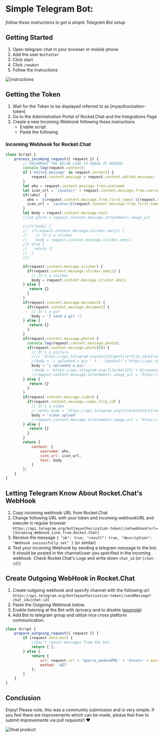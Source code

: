 # Simple Telegram Bot:

_follow these instructions to get a simple Telegram Bot setup_

## Getting Started

1. Open telegram chat in your browser or mobile phone
2. Add the user `BotFather`
3. Click start
4. Click `/newbot`
5. Follow the Instructions

![instructions](http://i.imgur.com/8y9SG49.jpg?1)

## Getting the Token

1. Wait for the Token to be displayed referred to as [myauthorization-token]
2. Go to the Administration Portal of Rocket.Chat and the Integrations Page
3. Create a new Incoming Webhook following these instructions
    - Enable script
    - Paste the following

### Incoming Webhook for Rocket.Chat

```javascript
class Script {
    process_incoming_request({ request }) {
        // UNCOMMENT THE BELOW LINE TO DEBUG IF NEEDED.
        console.log(request.content);
        if ('edited_message' in request.content) {
            request.content.message = request.content.edited_message;
        }
        let who = request.content.message.from.username
        let icon_url = '/avatar/' + request.content.message.from.username + '.jpg'
        if(!who)  {
          who = `${request.content.message.from.first_name} ${request.content.message.from.last_name}`
          icon_url = `/avatar/${request.content.message.from.first_name}.jpg`
        }
        let body = request.content.message.text
        //let photo = request.content.message.attachments.image_url

        //if(!body) {
        //  if(request.content.message.sticker.emoji) {
        //    // It's a sticker
        //    body = request.content.message.sticker.emoji
        //} else {
        //   return {}
        //  }
        //}

        if(request.content.message.sticker) {
          if(request.content.message.sticker.emoji) {
            // It's a sticker
            body = request.content.message.sticker.emoji
        } else {
           return {}
          }
        }
        if(request.content.message.document) {
          if(request.content.message.document) {
            // It's a gif
            body = 'I send a gif :)' 
        } else {
           return {}
          }
        }
        if(request.content.message.photo) {
          console.log(request.content.message.photo);
          if(request.content.message.photo[0]) {
            // It's a picture
            //// 'https://api.telegram.org/bot123/getFile?file_id=${request.content.message.photo[0].file_path}'
            //body = 'i uploaded a pic ' + ' ![photo]('+`https://api.telegram.org/file/bot123/${request.content.message.photo[0].file_path}`+')'
            body = 'i uploaded a pic'
            //body = 'https://api.telegram.org/file/bot123/'+`${request.content.message.photo[0].file_path}`
            //request.content.message.attachments.image_url = `https://api.telegram.org/file/bot4123/${request.content.message.photo[0].file_path}`
        } else {
           return {}
          }
        }
        if(request.content.message.video) {
          if(request.content.message.video.file_id) {
            // It's a video
            // works body = `https://api.telegram.org/file/bot123/${request.content.message.photo[0].file_path}`
            body = 'video upload'
            //request.content.message.attachments.image_url = `https://api.telegram.org/file/bot123/` + ${request.content.message.photo[0].file_path}
        } else {
           return {}
          }
        }
        return {
            content: {
                username: who,
                icon_url: icon_url,
                text: body
            }
        };
    }
}
```

## Letting Telegram Know About Rocket.Chat's WebHook

1. Copy incoming webhook URL from Rocket.Chat
2. Change following URL with your token and Incoming webhookURL and execute in regular browser `https://api.telegram.org/bot[myauthorization-token]/setwebhook?url=[Incoming_Webhook_Link_from_Rocket.Chat]`
3. Receive the message `{ "ok": true, "result": true, "description": "Webhook successfully set" }` (or similar)
4. Test your incoming Webhook by sending a telegram message to the bot. It should be posted in the channel/user you specified in the incoming webhook. Check Rocket.Chat's Logs and write down `chat_id` (or `[chat-id]`)

## Create Outgoing WebHook in Rocket.Chat

1. Create outgoing webhook and specify channel with the following url: `https://api.telegram.org/bot[myauthorization-token]/sendMessage?chat_id=[chat-id]`
2. Paste the Outgoing Webhook below.
3. Enable listening at the Bot with /privacy and to disable ([example](http://i.imgur.com/xSjdAAy.jpg?1))
4. Add Bot to telegram group and utilize nice cross platform communication.

```javascript
class Script {
    prepare_outgoing_request({ request }) {
        if (request.data.bot) {
            //Don't repost messages from the bot.
            return { };
        } else {
            return {
                url: request.url + '&parse_mode=HTML' + '&text=' + encodeURIComponent('<b>' + request.data.user_name+ '</b>: ' + request.data.text),
                method: 'GET'
            };
        }
    }
}
```

## Conclusion

Enjoy! Please note, this was a community submission and is very simple. If you feel there are improvements which can be made, please feel free to submit improvements via pull requests!! :heart:

![final product](http://i.imgur.com/LqpqUC8.jpg?1)
